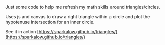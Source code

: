 Just some code to help me refresh my math skills around triangles/circles.

Uses js and canvas to draw a right triangle within a circle and plot the 
hypotenuse intersection for an inner circle.

See it in action  [https://sparkalow.github.io/triangles/](https://sparkalow.github.io/triangles/)